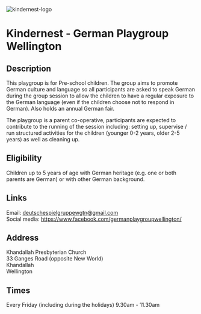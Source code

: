 ![kindernest-logo](https://user-images.githubusercontent.com/448110/222575325-3a8a58f3-5434-400c-b8f7-68741222979b.jpg)

# Kindernest - German Playgroup Wellington

## Description

This playgroup is for Pre-school children. The group aims to promote German culture and language so all participants are asked to speak German during the group session to allow the children to have a regular exposure to the German language (even if the children choose not to respond in German). Also holds an annual German fair.

The playgroup is a parent co-operative, participants are expected to contribute to the running of the session including: setting up, supervise / run structured activities for the children (younger 0-2 years, older 2-5 years) as well as cleaning up.

## Eligibility

Children up to 5 years of age with German heritage (e.g. one or both parents are German) or with other German background.

## Links

Email: deutschespielgruppewgtn@gmail.com  
Social media: https://www.facebook.com/germanplaygroupwellington/ 

## Address

Khandallah Presbyterian Church  
33 Ganges Road (opposite New World)  
Khandallah  
Wellington

## Times

Every Friday (including during the holidays) 9.30am - 11.30am
